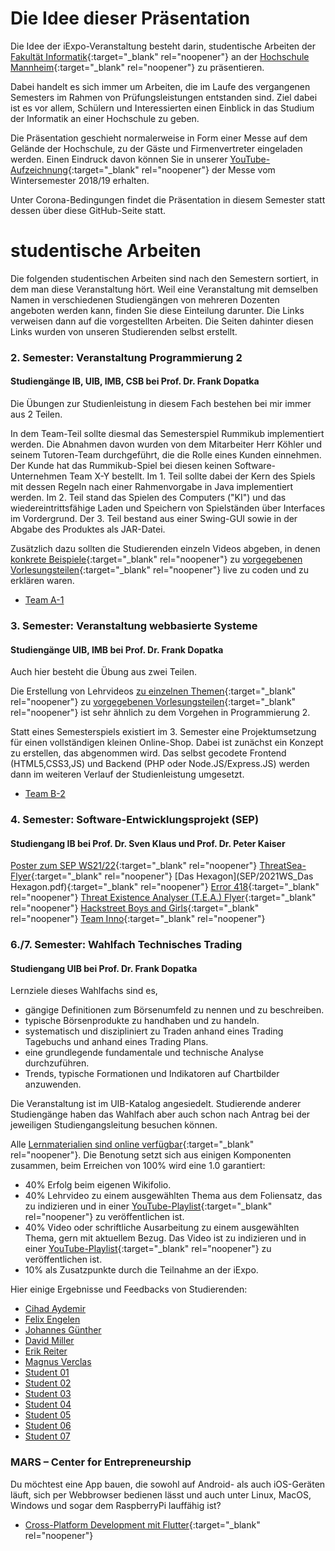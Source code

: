 # Die Idee dieser Präsentation

Die Idee der iExpo-Veranstaltung besteht darin, studentische Arbeiten der [Fakultät Informatik](https://www.informatik.hs-mannheim.de/){:target="_blank" rel="noopener"} an der [Hochschule Mannheim](https://www.hs-mannheim.de/){:target="_blank" rel="noopener"} zu präsentieren.

Dabei handelt es sich immer um Arbeiten, die im Laufe des vergangenen Semesters im Rahmen von Prüfungsleistungen entstanden sind. Ziel dabei ist es vor allem, Schülern und Interessierten einen Einblick in das Studium der Informatik an einer Hochschule zu geben.

Die Präsentation geschieht normalerweise in Form einer Messe auf dem Gelände der Hochschule, zu der Gäste und Firmenvertreter eingeladen werden. Einen Eindruck davon können Sie in unserer [YouTube-Aufzeichnung](https://www.youtube.com/watch?v=riXYHv8wnS4){:target="_blank" rel="noopener"} der Messe vom Wintersemester 2018/19 erhalten.

Unter Corona-Bedingungen findet die Präsentation in diesem Semester statt dessen über diese GitHub-Seite statt.

# studentische Arbeiten

Die folgenden studentischen Arbeiten sind nach den Semestern sortiert, in dem man diese Veranstaltung hört. Weil eine Veranstaltung mit demselben Namen in verschiedenen Studiengängen von mehreren Dozenten angeboten werden kann, finden Sie diese Einteilung darunter. Die Links verweisen dann auf die vorgestellten Arbeiten. Die Seiten dahinter diesen Links wurden von unseren Studierenden selbst erstellt.

### 2. Semester: Veranstaltung Programmierung 2

#### Studiengänge IB, UIB, IMB, CSB bei Prof. Dr. Frank Dopatka

Die Übungen zur Studienleistung in diesem Fach bestehen bei mir immer aus 2 Teilen. 

In dem Team-Teil sollte diesmal das Semesterspiel Rummikub implementiert werden. Die Abnahmen davon wurden von dem Mitarbeiter Herr Köhler und seinem Tutoren-Team durchgeführt, die die Rolle eines Kunden einnehmen. Der Kunde hat das Rummikub-Spiel bei diesen keinen Software-Unternehmen Team X-Y bestellt. Im 1. Teil sollte dabei der Kern des Spiels mit dessen Regeln nach einer Rahmenvorgabe in Java implementiert werden. Im 2. Teil stand das Spielen des Computers ("KI") und das wiedereintrittsfähige Laden und Speichern von Spielständen über Interfaces im Vordergrund. Der 3. Teil bestand aus einer Swing-GUI sowie in der Abgabe des Produktes als JAR-Datei.

Zusätzlich dazu sollten die Studierenden einzeln Videos abgeben, in denen [konkrete Beispiele](https://www.youtube.com/playlist?list=PL35XGjy0AQAqO6LcxLlV3cumtFkb9PmS0){:target="_blank" rel="noopener"} zu [vorgegebenen Vorlesungsteilen](https://www.youtube.com/playlist?list=PL35XGjy0AQAr5JtCR2mFJ4My8iicuNH7W){:target="_blank" rel="noopener"} live zu coden und zu erklären waren.

* [Team A-1](DOP_PR2_A1/)

### 3. Semester: Veranstaltung webbasierte Systeme

#### Studiengänge UIB, IMB bei Prof. Dr. Frank Dopatka

Auch hier besteht die Übung aus zwei Teilen.

Die Erstellung von Lehrvideos [zu einzelnen Themen](https://www.youtube.com/playlist?list=PL35XGjy0AQArZ6UJPT06e9r3IdhoYmRUF){:target="_blank" rel="noopener"} zu [vorgegebenen Vorlesungsteilen](https://www.youtube.com/playlist?list=PL35XGjy0AQAqb0LdnV-wWbhbu6ZM1uCrn){:target="_blank" rel="noopener"} ist sehr ähnlich zu dem Vorgehen in Programmierung 2.

Statt eines Semesterspiels existiert im 3. Semester eine Projektumsetzung für einen vollständigen kleinen Online-Shop. Dabei ist zunächst ein Konzept zu erstellen, das abgenommen wird. Das selbst gecodete Frontend (HTML5,CSS3,JS) und Backend (PHP oder Node.JS/Express.JS) werden dann im weiteren Verlauf der Studienleistung umgesetzt.

* [Team B-2](DOP_WEB_B2/)

### 4. Semester: Software-Entwicklungsprojekt (SEP)

#### Studiengang IB bei Prof. Dr. Sven Klaus und Prof. Dr. Peter Kaiser

[Poster zum SEP WS21/22](SEP/2021WS_CPUMoewen.pdf){:target="_blank" rel="noopener"}
[ThreatSea-Flyer](SEP/2021WS_CPUMoewen_threatsea_Flyer.pdf){:target="_blank" rel="noopener"}
[Das Hexagon](SEP/2021WS_Das Hexagon.pdf){:target="_blank" rel="noopener"}
[Error 418](SEP/2021WS_Error418.pdf){:target="_blank" rel="noopener"}
[Threat Existence Analyser (T.E.A.) Flyer](SEP/2021WS_Error418_TEA_Flyer.pdf){:target="_blank" rel="noopener"}
[Hackstreet Boys and Girls](SEP/2021WS_HackStreet.pdf){:target="_blank" rel="noopener"}
[Team Inno](SEP/2021WS_TeamInno.pdf){:target="_blank" rel="noopener"}

### 6./7. Semester: Wahlfach Technisches Trading

#### Studiengang UIB bei Prof. Dr. Frank Dopatka

Lernziele dieses Wahlfachs sind es,
* gängige Definitionen zum Börsenumfeld zu nennen und zu beschreiben.
* typische Börsenprodukte zu handhaben und zu handeln.
* systematisch und diszipliniert zu Traden anhand eines Trading Tagebuchs und anhand eines Trading Plans.
* eine grundlegende fundamentale und technische Analyse durchzuführen.
* Trends, typische Formationen und Indikatoren auf Chartbilder anzuwenden.

Die Veranstaltung ist im UIB-Katalog angesiedelt. Studierende anderer Studiengänge haben das Wahlfach aber auch schon nach Antrag bei der jeweiligen Studiengangsleitung besuchen können.

Alle [Lernmaterialien sind online verfügbar](https://www.youtube.com/playlist?list=PL35XGjy0AQArzmcKv3F4Ctp1TR9Tdtl6o){:target="_blank" rel="noopener"}. Die Benotung setzt sich aus einigen Komponenten zusammen, beim Erreichen von 100% wird eine 1.0 garantiert:

* 40% Erfolg beim eigenen Wikifolio.
* 40% Lehrvideo zu einem ausgewählten Thema aus dem Foliensatz, das zu indizieren und in einer [YouTube-Playlist](https://www.youtube.com/playlist?list=PL35XGjy0AQArx49KLhrNo5FAJ9CiutYoL){:target="_blank" rel="noopener"} zu veröffentlichen ist.
* 40% Video oder schriftliche Ausarbeitung zu einem ausgewählten Thema, gern mit aktuellem Bezug. Das Video ist zu indizieren und in einer [YouTube-Playlist](https://www.youtube.com/playlist?list=PL35XGjy0AQAr_kL3ZgQPhYi4WMGMyCz9M){:target="_blank" rel="noopener"} zu veröffentlichen ist.
* 10% als Zusatzpunkte durch die Teilnahme an der iExpo.

Hier einige Ergebnisse und Feedbacks von Studierenden:

* [Cihad Aydemir](DOP_TRA_aydemir/)
* [Felix Engelen](DOP_TRA_engelen/)
* [Johannes Günther](DOP_TRA_guenther/)
* [David Miller](DOP_TRA_miller/)
* [Erik Reiter](DOP_TRA_reiter/)
* [Magnus Verclas](DOP_TRA_verclas/)
* [Student 01](DOP_TRA_01/)
* [Student 02](DOP_TRA_02/)
* [Student 03](DOP_TRA_03/)
* [Student 04](DOP_TRA_04/)
* [Student 05](DOP_TRA_05/)
* [Student 06](DOP_TRA_06/)
* [Student 07](DOP_TRA_07/)

### MARS – Center for Entrepreneurship 

Du möchtest eine App bauen, die sowohl auf Android- als auch iOS-Geräten läuft, sich per Webbrowser bedienen lässt und auch unter Linux, MacOS, Windows und sogar dem RaspberryPi lauffähig ist?

* [Cross-Platform Development mit Flutter](GIESS/){:target="_blank" rel="noopener"}
